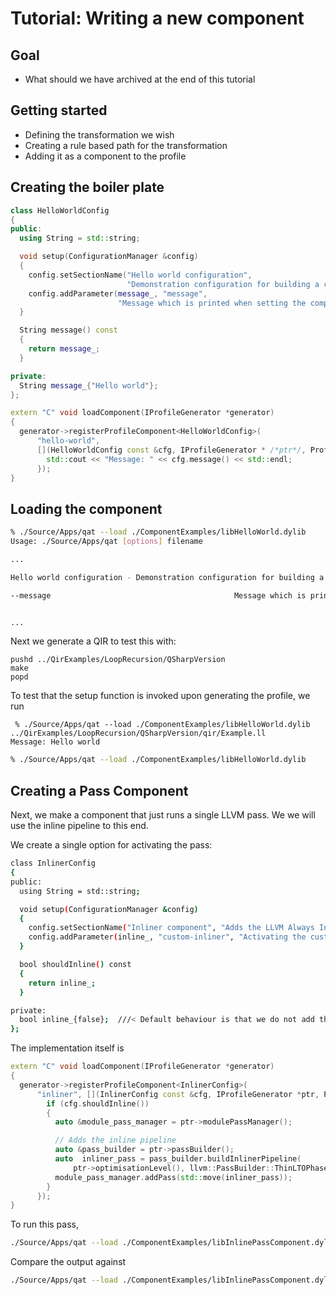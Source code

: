 # Tutorial: Writing a new component

## Goal

- What should we have archived at the end of this tutorial

## Getting started

- Defining the transformation we wish
- Creating a rule based path for the transformation
- Adding it as a component to the profile

## Creating the boiler plate

```c++
class HelloWorldConfig
{
public:
  using String = std::string;

  void setup(ConfigurationManager &config)
  {
    config.setSectionName("Hello world configuration",
                          "Demonstration configuration for building a component boilerplate.");
    config.addParameter(message_, "message",
                        "Message which is printed when setting the component up.");
  }

  String message() const
  {
    return message_;
  }

private:
  String message_{"Hello world"};
};
```

```c++
extern "C" void loadComponent(IProfileGenerator *generator)
{
  generator->registerProfileComponent<HelloWorldConfig>(
      "hello-world",
      [](HelloWorldConfig const &cfg, IProfileGenerator * /*ptr*/, Profile & /*profile*/) {
        std::cout << "Message: " << cfg.message() << std::endl;
      });
}
```

## Loading the component

```sh
% ./Source/Apps/qat --load ./ComponentExamples/libHelloWorld.dylib
Usage: ./Source/Apps/qat [options] filename

...

Hello world configuration - Demonstration configuration for building a component boilerplate.

--message                                         Message which is printed when setting the component up. Default: Hello world


...
```

Next we generate a QIR to test this with:

```
pushd ../QirExamples/LoopRecursion/QSharpVersion
make
popd
```

To test that the setup function is invoked upon generating the profile, we run

```
 % ./Source/Apps/qat --load ./ComponentExamples/libHelloWorld.dylib ../QirExamples/LoopRecursion/QSharpVersion/qir/Example.ll
Message: Hello world
```

```sh
% ./Source/Apps/qat --load ./ComponentExamples/libHelloWorld.dylib
```

## Creating a Pass Component

Next, we make a component that just runs a single LLVM pass. We we will use the inline pipeline to this end.

We create a single option for activating the pass:

```sh
class InlinerConfig
{
public:
  using String = std::string;

  void setup(ConfigurationManager &config)
  {
    config.setSectionName("Inliner component", "Adds the LLVM Always Inline Pass to the profile");
    config.addParameter(inline_, "custom-inliner", "Activating the custom inliner.");
  }

  bool shouldInline() const
  {
    return inline_;
  }

private:
  bool inline_{false};  ///< Default behaviour is that we do not add the inliner pass
};
```

The implementation itself is

```c++
extern "C" void loadComponent(IProfileGenerator *generator)
{
  generator->registerProfileComponent<InlinerConfig>(
      "inliner", [](InlinerConfig const &cfg, IProfileGenerator *ptr, Profile & /*profile*/) {
        if (cfg.shouldInline())
        {
          auto &module_pass_manager = ptr->modulePassManager();

          // Adds the inline pipeline
          auto &pass_builder = ptr->passBuilder();
          auto  inliner_pass = pass_builder.buildInlinerPipeline(
              ptr->optimisationLevel(), llvm::PassBuilder::ThinLTOPhase::None, ptr->debug());
          module_pass_manager.addPass(std::move(inliner_pass));
        }
      });
}

```

To run this pass,

```sh
./Source/Apps/qat --load ./ComponentExamples/libInlinePassComponent.dylib ../QirExamples/LoopRecursion/QSharpVersion/qir/Example.ll --S --generate --no-always-inline --custom-inliner
```

Compare the output against

```sh
./Source/Apps/qat --load ./ComponentExamples/libInlinePassComponent.dylib ../QirExamples/LoopRecursion/QSharpVersion/qir/Example.ll --S --generate --no-always-inline
```
